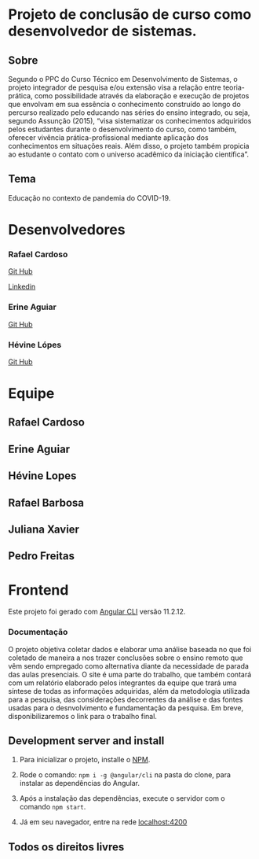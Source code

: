 # Projeto de conclusão de curso como desenvolvedor de sistemas.

## Sobre
Segundo o PPC do Curso Técnico em Desenvolvimento de Sistemas, o projeto integrador de pesquisa e/ou extensão visa a relação entre teoria-prática, como possibilidade através da elaboração e execução de projetos que envolvam em sua essência o conhecimento construído ao longo do percurso realizado pelo educando nas séries do ensino integrado, ou seja, segundo Assunção (2015), “visa sistematizar os conhecimentos adquiridos pelos estudantes durante o desenvolvimento do curso, como também, oferecer vivência prática-profissional mediante aplicação dos conhecimentos em situações reais. Além disso, o projeto também propicia ao estudante o contato com o universo acadêmico da iniciação científica”.

## Tema
Educação no contexto de pandemia do COVID-19.

# Desenvolvedores
### Rafael Cardoso
[Git Hub](https://github.com/RafaelCardoso11)

[Linkedin](https://www.linkedin.com/in/rafaelcardoso11/)

### Erine Aguiar
[Git Hub](https://github.com/Erineble)

### Hévine Lópes
[Git Hub](https://github.com/HevLop)

# Equipe
## Rafael Cardoso

## Erine Aguiar

## Hévine Lopes

## Rafael Barbosa

## Juliana Xavier

## Pedro Freitas

# Frontend
Este projeto foi gerado com  [Angular CLI](https://github.com/angular/angular-cli) versão 11.2.12.

###  Documentação
O projeto objetiva coletar dados e elaborar uma análise baseada no que foi coletado de maneira a nos trazer conclusões sobre o ensino remoto que vêm sendo empregado como alternativa diante da necessidade de parada das aulas presenciais. O site é uma parte do trabalho, que também contará com um relatório elaborado pelos integrantes da equipe que trará uma síntese de todas as informações adquiridas, além da metodologia utilizada para a pesquisa, das considerações decorrentes da análise e das fontes usadas para o desnvolvimento e fundamentação da pesquisa. Em breve, disponibilizaremos o link para o trabalho final.

## Development server and install

1. Para inicializar o projeto, installe o [NPM](https://www.npmjs.com/).

2. Rode o comando: `npm i -g @angular/cli` na pasta do clone, para instalar as dependências do Angular.

3. Após a instalação das dependências, execute o servidor com o comando `npm start`.

4. Já em seu navegador, entre na rede [localhost:4200](http://localhost:4200/)

## Todos os direitos livres